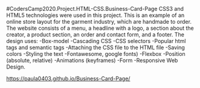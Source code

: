 #CodersCamp2020.Project.HTML-CSS.Business-Card-Page
CSS3 and HTML5 technologies were used in this project.
This is an example of an online store layout for the garment industry, which are handmade to order.
The website consists of a menu, a headline with a logo, a section about the creator, a product section, an order and contact form, and a footer.
The design uses:
-Box-model
-Cascading CSS
-CSS selectors
-Popular html tags and semantic tags
-Attaching the CSS file to the HTML file 
-Saving colors
-Styling the text
-Fontawesome, google fonts)
-Flexbox 
-Position (absolute, relative)
-Animations (keyframes)
-Form 
-Responsive Web Design.

https://paula0403.github.io/Business-Card-Page/
